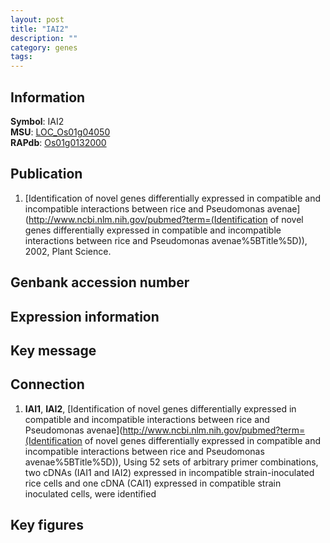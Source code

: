 ```yaml
---
layout: post
title: "IAI2"
description: ""
category: genes
tags: 
---
```


## Information
__Symbol__: IAI2  
__MSU__: [LOC_Os01g04050](http://rice.plantbiology.msu.edu/cgi-bin/ORF_infopage.cgi?orf=LOC_Os01g04050)  
__RAPdb__: [Os01g0132000](http://rapdb.dna.affrc.go.jp/viewer/gbrowse_details/irgsp1?name=Os01g0132000)  

## Publication
1. [Identification of novel genes differentially expressed in compatible and incompatible interactions between rice and Pseudomonas avenae](http://www.ncbi.nlm.nih.gov/pubmed?term=(Identification of novel genes differentially expressed in compatible and incompatible interactions between rice and Pseudomonas avenae%5BTitle%5D)), 2002, Plant Science.

## Genbank accession number

## Expression information

## Key message

## Connection
1. __IAI1__, __IAI2__, [Identification of novel genes differentially expressed in compatible and incompatible interactions between rice and Pseudomonas avenae](http://www.ncbi.nlm.nih.gov/pubmed?term=(Identification of novel genes differentially expressed in compatible and incompatible interactions between rice and Pseudomonas avenae%5BTitle%5D)),  Using 52 sets of arbitrary primer combinations, two cDNAs (IAI1 and IAI2) expressed in incompatible strain-inoculated rice cells and one cDNA (CAI1) expressed in compatible strain inoculated cells, were identified

## Key figures


